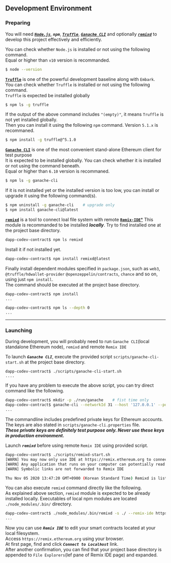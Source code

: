 
## Development Environment

### Preparing

You will need [***`Node.js`***](https://nodejs.org/), ***`npm`***, [***`Truffle`***](https://github.com/trufflesuite/truffle), 
[***`Ganache CLI`***](https://github.com/trufflesuite/ganache-cli)  and optionally [***`remixd`***](https://github.com/ethereum/remixd)
 to develop this project effectively and efficiently.

You can check whether `Node.js` is installed or not using the following command.<br/>
Equal or higher than `v10` version is recommanded.

```bash
$ node --version
```

[**`Truffle`**](https://github.com/trufflesuite/truffle) is one of the powerful development baseline along with `Embark`.<br/>
You can check whether `Truffle` is installed or not using the following command.<br/>
`Truffle` is expected be installed globally 

```bash
$ npm ls -g truffle
```

If the output of the above command includes `"(empty)"`, it means `Truffle` is not yet installed globally.<br/>
Then you can install it using the following `npm` command. Version `5.1.x` is recommaned. 

```bash
$ npm install -g truffle@^5.1.0
```

[**`Ganache CLI`**](https://github.com/trufflesuite/ganache-cli) is one of the most convenient stand-alone Ethereum client
for test purpose<br/>
It is expected to be installed globally. You can check whether it is installed or not using the command beneath.<br/>
Equal or higher than `6.10` version is recommaned.

```bash
$ npm ls -g ganache-cli
```

If it is not installed yet or the installed version is too low, you can install or upgrade it using the following command(s).

```bash
$ npm uninstall -g ganache-cli    # upgrade only
$ npm install ganache-cli@latest
```

[**`remixd`**](https://github.com/ethereum/remixd) is a tool to connect loal file system with remote [**`Remix-IDE`***](https://github.com/ethereum/browser-solidity)
This module is recommanded to be installed ***locally***.
Try to find installed one at the project base directory.

```bash
dapp-codev-contract$ npm ls remixd
```

Install it if not installed yet.

```bash
dapp-codev-contract$ npm install remixd@latest
```

Finally install dependent modules specified in `package.json`, such as `web3`, `@truffle/hdwallet-provider`
`@openzeppelin/contracts`, `chance` and so on, using just `npm install`.<br/>
The command should be executed at the project base directory.

```bash
dapp-codev-contract$ npm install
...

dapp-codev-contract$ npm ls --depth 0
...
```

----

### Launching

During development, you will probably need to run `Ganache CLI`(local standalone Ethereum node), `remixd` and
remote `Remix IDE`

To launch ***`Ganache CLI`***, execute the provided script `scripts/ganache-cli-start.sh` at the project base directory.

```
dapp-codev-contract$ ./scripts/ganache-cli-start.sh 
....
```

If you have any problem to execute the above script, you can try direct command like the following.

```bash
dapp-codev-contract$ mkdir -p ./run/ganache    # fist time only
dapp-codev-contract$ ganache-cli --networkId 31 --host '127.0.0.1' --port 8545 --gasPrice 2.5E10 --gasLimit 4E8 --account="0x052fdb8f5af8f2e4ef5c935bcacf1338ad0d8abe30f45f0137943ac72f1bba1e,10000000000000000000000" --account="0x6006fc64218112913e638a2aec5bd25199178cfaf9335a83b75c0e264e7d9cee,10000000000000000000000" --account="0x724443258d598ee09e79bdbdc4af0792a69bd80082f68180157208aa6c5437de,10000000000000000000000" --account="0x00f84e1eaf2918511f4690fb396c89928bebfbe5d96cd821069ecf16e921a4ee,10000000000000000000000" --account="0x78394a06447e6688317ee920cefd3b992dee3d9ee9cb2462f22ab730723fab4a,10000000000000000000000" --account="0x4f7b71565f80821fbad1e4a3c7b8c7a28297d40d5179e4aad5c071c0370a956d,10000000000000000000000" --account="0x3410f72766f9be720638f02a0047b6cb2da3265f393d032caccdb0bd13854a58,10000000000000000000000" --account="0x964a24a416c75097cfbc3d96ba06dadd8f6c8c7503fa5e95dd738241f4f01c3d,10000000000000000000000" --unlock 0 --unlock 1 --unlock 2 --unlock 3 --unlock 4 --hardfork 'petersburg' --blockTime 0 --db ./run/ganache/data >> ./run/ganache/ganache.log 2>&1
...
```

The commandline includes predefined private keys for Ethereum accounts. The keys are also stated in `scripts/ganache-cli.properties` file.<br/>
***These private keys are definitely test purpose only. Never use these keys in production environment.***

Launch ***`remixd`*** before using remote `Remix IDE` using provided script.

```bash
dapp-codev-contract$ ./scripts/remixd-start.sh 
[WARN] You may now only use IDE at https://remix.ethereum.org to connect to that instance
[WARN] Any application that runs on your computer can potentially read from and write to all files in the directory.
[WARN] Symbolic links are not forwarded to Remix IDE

Thu Nov 05 2020 13:47:20 GMT+0900 (Korean Standard Time) Remixd is listening on 127.0.0.1:65520 
```

You can also execute `remixd` command directly like the following.<br/>
As explained above section, `remixd` module is expected to be already installed locally.
Executables of local npm modules are located `./node_modules/.bin/` directory.
 

```bash
dapp-codev-contract$ ./node_modules/.bin/remixd -s ./ --remix-ide https://remix.ethereum.org
...
```

Now you can use ***`Remix IDE`*** to edit your smart contracts located at your local filesystem.<br/>
Access `https://remix.ethereum.org` using your browser.<br/>
At first page, find and click ***`Connect to Localhost`*** link.<br/>
After another confirmation, you can find that your project base directory is appended to `File Explorers`(lef pane of Remix IDE page) and expanded.


